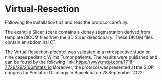 # Virtual-Resection

Following the installation tips and read the protocol carefully. 

The example Slicer scene contains a kidney segmentation derived from template DICOM files from the 3D Slicer directionairy. 
These DICOM files contain an abdominal CT. 

The Virtual Resection procotol was validated in a retrospective study on nine cases pediatric Wilms Tumor patients. 
The results were published and can be found by the following link: https://www.mdpi.com/1718-7729/29/2/66#stats_id
Moreover, the protocol was presented at the SIOP congres for Pediatric Oncology in Barcelona on 28 September 2022. 

